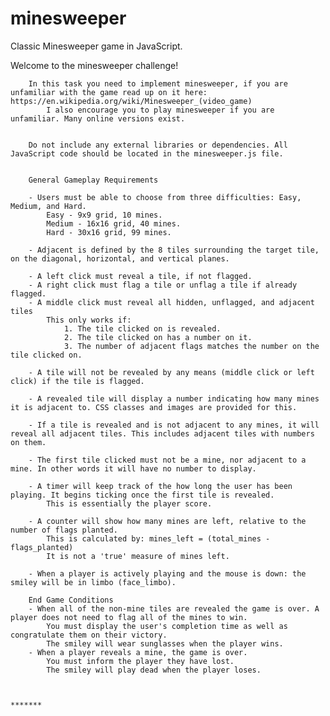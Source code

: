 # minesweeper
Classic Minesweeper game in JavaScript.

Welcome to the minesweeper challenge!

        In this task you need to implement minesweeper, if you are unfamiliar with the game read up on it here: https://en.wikipedia.org/wiki/Minesweeper_(video_game)
            I also encourage you to play minesweeper if you are unfamiliar. Many online versions exist. 
            
        
        Do not include any external libraries or dependencies. All JavaScript code should be located in the minesweeper.js file. 
        

        General Gameplay Requirements

        - Users must be able to choose from three difficulties: Easy, Medium, and Hard.
            Easy - 9x9 grid, 10 mines.
            Medium - 16x16 grid, 40 mines.
            Hard - 30x16 grid, 99 mines.
            
        - Adjacent is defined by the 8 tiles surrounding the target tile, on the diagonal, horizontal, and vertical planes. 

        - A left click must reveal a tile, if not flagged.
        - A right click must flag a tile or unflag a tile if already flagged.
        - A middle click must reveal all hidden, unflagged, and adjacent tiles
            This only works if: 
                1. The tile clicked on is revealed.
                2. The tile clicked on has a number on it. 
                3. The number of adjacent flags matches the number on the tile clicked on.

        - A tile will not be revealed by any means (middle click or left click) if the tile is flagged.
            
        - A revealed tile will display a number indicating how many mines it is adjacent to. CSS classes and images are provided for this.
        
        - If a tile is revealed and is not adjacent to any mines, it will reveal all adjacent tiles. This includes adjacent tiles with numbers on them.
            
        - The first tile clicked must not be a mine, nor adjacent to a mine. In other words it will have no number to display.

        - A timer will keep track of the how long the user has been playing. It begins ticking once the first tile is revealed.
            This is essentially the player score.

        - A counter will show how many mines are left, relative to the number of flags planted.
            This is calculated by: mines_left = (total_mines - flags_planted)
            It is not a 'true' measure of mines left.
            
        - When a player is actively playing and the mouse is down: the smiley will be in limbo (face_limbo).

        End Game Conditions
        - When all of the non-mine tiles are revealed the game is over. A player does not need to flag all of the mines to win.
            You must display the user's completion time as well as congratulate them on their victory.
            The smiley will wear sunglasses when the player wins.
        - When a player reveals a mine, the game is over.
            You must inform the player they have lost.
            The smiley will play dead when the player loses. 


                                                                                   *******
